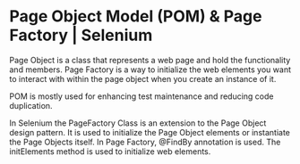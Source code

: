 # Page Object Model (POM) & Page Factory | Selenium

Page Object is a class that represents a web page and hold the functionality and members. Page Factory is a way to initialize the web elements you want to interact with within the page object when you create an instance of it.

POM is mostly used for enhancing test maintenance and reducing code duplication.

In Selenium the PageFactory Class is an extension to the Page Object design pattern. It is used to initialize the Page Object elements or instantiate the Page Objects itself. 
In Page Factory, @FindBy annotation is used. The initElements method is used to initialize web elements.

